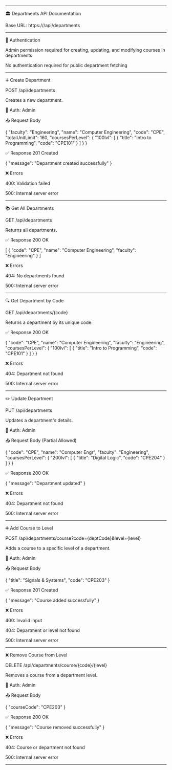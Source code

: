 
---

🏛️ Departments API Documentation

Base URL: https://<baseUrl>/api/departments


---

🔐 Authentication

Admin permission required for creating, updating, and modifying courses in departments

No authentication required for public department fetching



---

➕ Create Department

POST /api/departments

Creates a new department.

🔐 Auth: Admin

📤 Request Body

{
  "faculty": "Engineering",
  "name": "Computer Engineering",
  "code": "CPE",
  "totalUnitLimit": 160,
  "coursesPerLevel": {
    "100lvl": [
      { "title": "Intro to Programming", "code": "CPE101" }
    ]
  }
}

✅ Response 201 Created

{ "message": "Department created successfully" }

❌ Errors

400: Validation failed

500: Internal server error



---

📚 Get All Departments

GET /api/departments

Returns all departments.

✅ Response 200 OK

[
  {
    "code": "CPE",
    "name": "Computer Engineering",
    "faculty": "Engineering"
  }
]

❌ Errors

404: No departments found

500: Internal server error



---

🔍 Get Department by Code

GET /api/departments/{code}

Returns a department by its unique code.

✅ Response 200 OK

{
  "code": "CPE",
  "name": "Computer Engineering",
  "faculty": "Engineering",
  "coursesPerLevel": {
    "100lvl": [
      { "title": "Intro to Programming", "code": "CPE101" }
    ]
  }
}

❌ Errors

404: Department not found

500: Internal server error



---

✏️ Update Department

PUT /api/departments

Updates a department's details.

🔐 Auth: Admin

📤 Request Body (Partial Allowed)

{
  "code": "CPE",
  "name": "Computer Engr",
  "faculty": "Engineering",
  "coursesPerLevel": {
    "200lvl": [
      { "title": "Digital Logic", "code": "CPE204" }
    ]
  }
}

✅ Response 200 OK

{ "message": "Department updated" }

❌ Errors

404: Department not found

500: Internal server error



---

➕ Add Course to Level

POST /api/departments/course?code={deptCode}&level={level}

Adds a course to a specific level of a department.

🔐 Auth: Admin

📤 Request Body

{
  "title": "Signals & Systems",
  "code": "CPE203"
}

✅ Response 201 Created

{ "message": "Course added successfully" }

❌ Errors

400: Invalid input

404: Department or level not found

500: Internal server error



---

❌ Remove Course from Level

DELETE /api/departments/course/{code}/{level}

Removes a course from a department level.

🔐 Auth: Admin

📤 Request Body

{
  "courseCode": "CPE203"
}

✅ Response 200 OK

{ "message": "Course removed successfully" }

❌ Errors

404: Course or department not found

500: Internal server error



---
